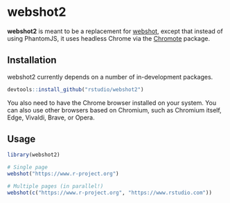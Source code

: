 webshot2
========

**webshot2** is meant to be a replacement for [webshot](https://wch.github.io/webshot/), except that instead of using PhantomJS, it uses headless Chrome via the [Chromote](https://github.com/rstudio/chromote) package.


## Installation

webshot2 currently depends on a number of in-development packages.

```R
devtools::install_github("rstudio/webshot2")
```

You also need to have the Chrome browser installed on your system. You can also use other browsers based on Chromium, such as Chromium itself, Edge, Vivaldi, Brave, or Opera.


## Usage

```R
library(webshot2)

# Single page
webshot("https://www.r-project.org")

# Multiple pages (in parallel!)
webshot(c("https://www.r-project.org", "https://www.rstudio.com"))
```
